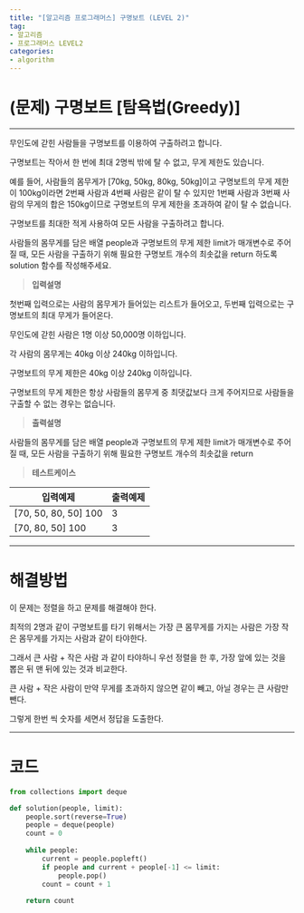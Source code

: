 ```yaml
---
title: "[알고리즘 프로그래머스] 구명보트 (LEVEL 2)"
tag:
- 알고리즘
- 프로그래머스 LEVEL2
categories:
- algorithm
---
```


# (문제) 구명보트 [탐욕법(Greedy)]
---

무인도에 갇힌 사람들을 구명보트를 이용하여 구출하려고 합니다.

구명보트는 작아서 한 번에 최대 2명씩 밖에 탈 수 없고, 무게 제한도 있습니다.

예를 들어, 사람들의 몸무게가 [70kg, 50kg, 80kg, 50kg]이고 구명보트의 무게 제한이 100kg이라면 2번째 사람과 4번째 사람은 같이 탈 수 있지만 1번째 사람과 3번째 사람의 무게의 합은 150kg이므로 구명보트의 무게 제한을 초과하여 같이 탈 수 없습니다.

구명보트를 최대한 적게 사용하여 모든 사람을 구출하려고 합니다.

사람들의 몸무게를 담은 배열 people과 구명보트의 무게 제한 limit가 매개변수로 주어질 때, 모든 사람을 구출하기 위해 필요한 구명보트 개수의 최솟값을 return 하도록 solution 함수를 작성해주세요.


> **입력설명**

첫번째 입력으로는 사람의 몸무게가 들어있는 리스트가 들어오고, 두번째 입력으로는 구명보트의 최대 무게가 들어온다.

무인도에 갇힌 사람은 1명 이상 50,000명 이하입니다.

각 사람의 몸무게는 40kg 이상 240kg 이하입니다.

구명보트의 무게 제한은 40kg 이상 240kg 이하입니다.

구명보트의 무게 제한은 항상 사람들의 몸무게 중 최댓값보다 크게 주어지므로 사람들을 구출할 수 없는 경우는 없습니다.

> **출력설명**

사람들의 몸무게를 담은 배열 people과 구명보트의 무게 제한 limit가 매개변수로 주어질 때, 모든 사람을 구출하기 위해 필요한 구명보트 개수의 최솟값을 return

> **테스트케이스**
 

| 입력예제 | 출력예제 |
| -------- | -------- | 
| [70, 50, 80, 50]	100 | 3 | 
| [70, 80, 50]	100 | 3 | 

---
# 해결방법

이 문제는 정렬을 하고 문제를 해결해야 한다.

최적의 2명과 같이 구명보트를 타기 위해서는 가장 큰 몸무게를 가지는 사람은 가장 작은 몸무게를 가지는 사람과 같이 타야한다.

그래서 큰 사람 + 작은 사람 과 같이 타야하니 우선 정렬을 한 후, 가장 앞에 있는 것을 뽑은 뒤 맨 뒤에 있는 것과 비교한다.

큰 사람 + 작은 사람이 만약 무게를 초과하지 않으면 같이 빼고, 아닐 경우는 큰 사람만 뺀다.

그렇게 한번 씩 숫자를 세면서 정답을 도출한다.

---
# 코드
```python
from collections import deque

def solution(people, limit):
    people.sort(reverse=True)
    people = deque(people)
    count = 0
    
    while people:
        current = people.popleft()
        if people and current + people[-1] <= limit:
            people.pop()
        count = count + 1
    
    return count
```

